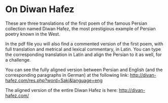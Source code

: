 # On Diwan Hafez 

These are three translations of the first poem of the famous Persian collection named Diwan Hafez, the most prestigious example of Persian poetry known in the West.   

In the pdf file you will also find a commented version of the first poem, with full translation and metrical and lexical commentary, in Latin. You can type the corresponding translation in Latin and align the Persian to it as well, for a challenge.  

You can see the fully aligned version between Persian and English (and the corresponding paragraphs in German) at the following link: http://divan-hafez.com/res.php?word=Saki&language=eng  

The aligned version of the entire Diwan Hafez is here: http://divan-hafez.com/



